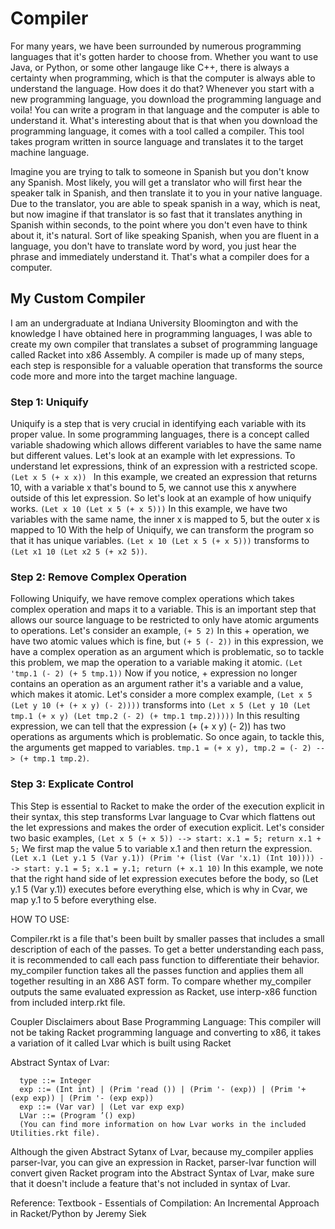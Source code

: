 # Compiler

For many years, we have been surrounded by numerous programming languages that it's gotten harder to choose from. Whether you want to use Java, or Python, or some other langauge like C++, there is always a certainty when programming, which is that the computer is always able to understand the language. How does it do that? Whenever you start with a new programming language, you download the programming language and voila! You can write a program in that language and the computer is able to understand it. What's interesting about that is that when you download the programming language, it comes with a tool called a compiler. This tool takes program written in source language and translates it to the target machine language. 

Imagine you are trying to talk to someone in Spanish but you don't know any Spanish. Most likely, you will get a translator who will first hear the speaker talk in Spanish, and then translate it to you in your native language. Due to the translator, you are able to speak spanish in a way, which is neat, but now imagine if that translator is so fast that it translates anything in Spanish within seconds, to the point where you don't even have to think about it, it's natural. Sort of like speaking Spanish, when you are fluent in a language, you don't have to translate word by word, you just hear the phrase and immediately understand it. That's what a compiler does for a computer. 

## My Custom Compiler
I am an undergraduate at Indiana University Bloomington and with the knowledge I have obtained here in programming languages, I was able to create my own compiler that translates a subset of programming language called Racket into x86 Assembly. 
A compiler is made up of many steps, each step is responsible for a valuable operation that transforms the source code more and more into the target machine language. 

### Step 1: Uniquify
Uniquify is a step that is very crucial in identifying each variable with its proper value. In some programming languages, there is a concept called variable shadowing which allows different variables to have the same name but different values. Let's look at an example with let expressions. To understand let expressions, think of an expression with a restricted scope. ```(Let x 5 (+ x x)) ``` In this example, we created an expression that returns 10, with a variable x that's bound to 5, we cannot use this x anywhere outside of this let expression. So let's look at an example of how uniquify works.
``` (Let x 10 (Let x 5 (+ x 5))) ``` In this example, we have two variables with the same name, the inner x is mapped to 5, but the outer x is mapped to 10
With the help of Uniquify, we can transform the program so that it has unique variables.
``` (Let x 10 (Let x 5 (+ x 5))) ``` transforms to ``` (Let x1 10 (Let x2 5 (+ x2 5)) ```.

### Step 2: Remove Complex Operation
Following Uniquify, we have remove complex operations which takes complex operation and maps it to a variable. This is an important step that allows our source language to be restricted to only have atomic arguments to operations. Let's consider an example, 
``` (+ 5 2) ``` In this + operation, we have two atomic values which is fine, but ``` (+ 5 (- 2)) ``` in this expression, we have a complex operation as an argument which is problematic, so to tackle this problem, we map the operation to a variable making it atomic. ``` (Let 'tmp.1 (- 2) (+ 5 tmp.1)) ``` Now if you notice, + expression no longer contains an operation as an argument rather it's a variable and a value, which makes it atomic. Let's consider a more complex example,
``` (Let x 5 (Let y 10 (+ (+ x y) (- 2)))) ``` transforms into ``` (Let x 5 (Let y 10 (Let tmp.1 (+ x y) (Let tmp.2 (- 2) (+ tmp.1 tmp.2))))) ```
In this resulting expression, we can tell that the expression (+ (+ x y) (- 2)) has two operations as arguments which is problematic. So once again, to tackle this, the arguments get mapped to variables. ``` tmp.1 = (+ x y), tmp.2 = (- 2) --> (+ tmp.1 tmp.2) ```.

### Step 3: Explicate Control
This Step is essential to Racket to make the order of the execution explicit in their syntax, this step transforms Lvar language to Cvar which flattens out the let expressions and makes the order of execution explicit. Let's consider two basic examples,
``` (Let x 5 (+ x 5)) --> start: x.1 = 5; return x.1 + 5; ``` We first map the value 5 to variable x.1 and then return the expression. 
``` (Let x.1 (Let y.1 5 (Var y.1)) (Prim '+ (list (Var 'x.1) (Int 10)))) --> start: y.1 = 5; x.1 = y.1; return (+ x.1 10) ``` In this example, we note that the right hand side of let expression executes before the body, so (Let y.1 5 (Var y.1)) executes before everything else, which is why in Cvar, we map y.1 to 5 before everything else. 


HOW TO USE:

  Compiler.rkt is a file that's been built by smaller passes that includes a small description of each of the passes.
  To get a better understanding each pass, it is recommended to call each pass function to differentiate their behavior.
  my_compiler function takes all the passes function and applies them all together resulting in an X86 AST form.
  To compare whether my_compiler outputs the same evaluated expression as Racket, use interp-x86 function from included interp.rkt file.
  
Coupler Disclaimers about Base Programming Language:
  This compiler will not be taking Racket programming language and converting to x86, it takes a variation of it called Lvar which is built using Racket
  
Abstract Syntax of Lvar:
```
  type ::= Integer
  exp ::= (Int int) | (Prim 'read ()) | (Prim '- (exp)) | (Prim '+ (exp exp)) | (Prim '- (exp exp))
  exp ::= (Var var) | (Let var exp exp)
  LVar ::= (Program ’() exp)
  (You can find more information on how Lvar works in the included Utilities.rkt file).
  ````

Although the given Abstract Sytanx of Lvar, because my_compiler applies parser-lvar, you can give an expression in Racket, parser-lvar function will convert given
Racket program into the Abstract Syntax of Lvar, make sure that it doesn't include a feature that's not included in syntax of Lvar.

Reference: Textbook - Essentials of Compilation: An Incremental Approach in Racket/Python by Jeremy Siek


  

